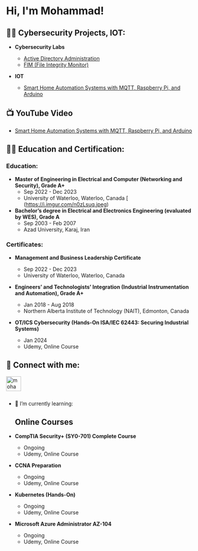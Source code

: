<h1>Hi, I'm Mohammad! </h1>

<h2>👨‍💻 Cybersecurity Projects, IOT:</h2>

- <b>Cybersecurity Labs</b>

  - [Active Directory Administration](https://github.com/Mhdheidari/ActiveDirectoryLab)
  - [FIM (File Integrity Monitor)](https://github.com/Mhdheidari/FIM-Hashing-Email)
    
- <b>IOT</b>
  - [Smart Home Automation Systems with MQTT, Raspberry Pi, and Arduino ](https://github.com/Mhdheidari/Smart-Home-Automation-Systems-with-MQTT-Raspberry-Pi-and-Arduino)
<h2>📺  YouTube Video</h2>

- [Smart Home Automation Systems with MQTT, Raspberry Pi, and Arduino](https://www.youtube.com/watch?v=PIPEXzCUvvQ)
 
<h2>👨‍💻 Education and Certification:</h2>

### Education:
- **Master of Engineering in Electrical and Computer (Networking and Security), Grade A+**  
  - Sep 2022 - Dec 2023  
  - University of Waterloo, Waterloo, Canada
    [
(https://i.imgur.com/n0zLsuq.jpeg)
- **Bachelor’s degree in Electrical and Electronics Engineering (evaluated by WES), Grade A**  
  - Sep 2003 - Feb 2007  
  - Azad University, Karaj, Iran

### Certificates:
- **Management and Business Leadership Certificate**  
  - Sep 2022 - Dec 2023  
  - University of Waterloo, Waterloo, Canada

- **Engineers’ and Technologists’ Integration (Industrial Instrumentation and Automation), Grade A+**  
  - Jan 2018 - Aug 2018  
  - Northern Alberta Institute of Technology (NAIT), Edmonton, Canada

- **OT/ICS Cybersecurity (Hands-On ISA/IEC 62443: Securing Industrial Systems)**  
  - Jan 2024  
  - Udemy, Online Course

<h2> 🤳 Connect with me:</h2>

[<img align="left" alt="mohammad-heidari | LinkedIn" width="40px" src="https://cdn.jsdelivr.net/npm/simple-icons@v3/icons/linkedin.svg" />][linkedin]

[linkedin]: https://www.linkedin.com/in/mohammad-heidari/

  <br /><br /><br />

- 🌱 I’m currently learning:
   ## Online Courses

- **CompTIA Security+ (SY0-701) Complete Course**
  - Ongoing
  - Udemy, Online Course

- **CCNA Preparation**
  - Ongoing
  - Udemy, Online Course

- **Kubernetes (Hands-On)**
  - Ongoing
  - Udemy, Online Course

- **Microsoft Azure Administrator AZ-104**
  - Ongoing
  - Udemy, Online Course


